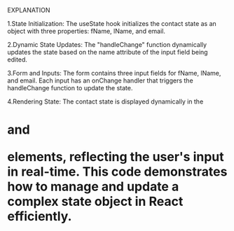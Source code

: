 EXPLANATION

1.State Initialization:
The useState hook initializes the contact state as an object with three properties: fName, lName, and email.

2.Dynamic State Updates:
The "handleChange" function dynamically updates the state based on the name attribute of the input field being edited.

3.Form and Inputs:
The form contains three input fields for fName, lName, and email. Each input has an onChange handler that triggers the handleChange function to update the state.

4.Rendering State:
The contact state is displayed dynamically in the <h1> and <p> elements, reflecting the user's input in real-time.
This code demonstrates how to manage and update a complex state object in React efficiently.
